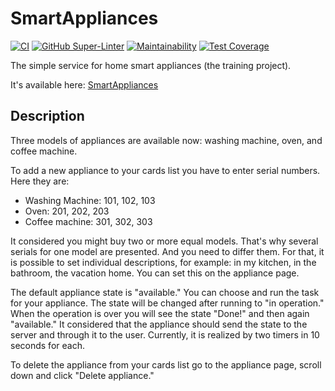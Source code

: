 # SmartAppliances

[![CI](https://github.com/Ni-2/smartappliances/workflows/CI/badge.svg)](https://github.com/Ni-2/smartappliances/actions)
[![GitHub Super-Linter](https://github.com/Ni-2/smartappliances/workflows/Super-Linter/badge.svg)](https://github.com/marketplace/actions/super-linter)
[![Maintainability](https://api.codeclimate.com/v1/badges/5c2375bb750c56c72398/maintainability)](https://codeclimate.com/github/Ni-2/smartappliances/maintainability)
[![Test Coverage](https://api.codeclimate.com/v1/badges/5c2375bb750c56c72398/test_coverage)](https://codeclimate.com/github/Ni-2/smartappliances/test_coverage)

The simple service for home smart appliances (the training project).

It's available here: [SmartAppliances](https://smartappliances.herokuapp.com)

## Description

Three models of appliances are available now: washing machine, oven, and coffee machine.

To add a new appliance to your cards list you have to enter serial numbers. Here they are:

- Washing Machine: 101, 102, 103
- Oven: 201, 202, 203
- Coffee machine: 301, 302, 303

It considered you might buy two or more equal models. That's why several serials for one model are presented.
And you need to differ them. For that, it is possible to set individual descriptions, for example: in my kitchen, in the bathroom, the vacation home.
You can set this on the appliance page.

The default appliance state is "available." You can choose and run the task for your appliance. The state will be changed after running to "in operation." When the operation is over you will see the state "Done!" and then again "available." It considered that the appliance should send the state to the server and through it to the user. Currently, it is realized by two timers in 10 seconds for each.

To delete the appliance from your cards list go to the appliance page, scroll down and click "Delete appliance."
